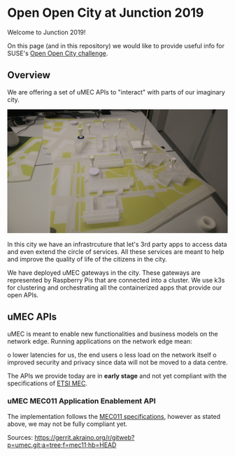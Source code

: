 # Open Open City at Junction 2019

Welcome to Junction 2019! 

On this page (and in this repository) we would like to provide useful info
for SUSE's [Open Open City challenge](https://2019.hackjunction.com/challenges/open-open-city).

## Overview

We are offering a set of uMEC APIs to "interact" with parts of our imaginary city. 

![city picture](/static/city01.jpg)

In this city we have an infrastrcuture that let's 3rd party apps
to access data and even extend the circle of services. All these services are 
meant to help and improve the quality of life of the citizens in the city.

We have deployed uMEC gateways in the city. These gateways are represented by
Raspberry Pis that are connected into a cluster. We use k3s for clustering and 
orchestrating all the containerized apps that provide our open APIs.

## uMEC APIs

uMEC is meant to enable new functionalities and business models on the network 
edge. Running applications on the network edge mean: 
 
 o lower latencies for us, the end users
 o less load on the network itself 
 o improved security and privacy since data will not be moved to a data centre.
 
The APIs we provide today are in __early stage__ and not yet compliant with 
the specifications of [ETSI MEC](https://www.etsi.org/technologies/multi-access-edge-computing).

### uMEC MEC011 Application Enablement API

The implementation follows the [MEC011 specifications](https://forge.etsi.org/swagger/ui/?url=https://forge.etsi.org/gitlab/mec/gs011-app-enablement-api/raw/master/Mp1.yaml),
however as stated above, we may not be fully compliant yet.

Sources: https://gerrit.akraino.org/r/gitweb?p=umec.git;a=tree;f=mec11;hb=HEAD




